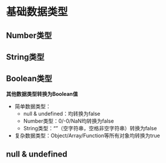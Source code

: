 # 基础数据类型
## Number类型
## String类型
## Boolean类型
**其他数据类型转换为Boolean值**
- 简单数据类型：
	- null & undefined：均转换为false
	- Number类型：0/-0/NaN均转换为false
	- String类型：“”（空字符串，空格非空字符串）转换为false
- 复杂数据类型：Object/Array/Function等所有对象均转换为true 

## null & undefined


